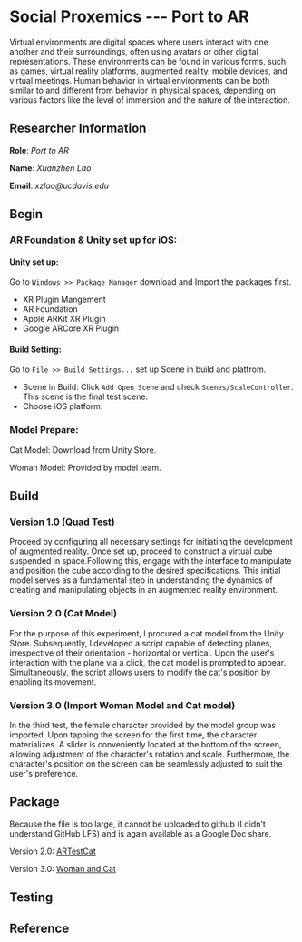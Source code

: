 # Social Proxemics ---  Port to AR
Virtual environments are digital spaces where users interact with one another and their surroundings, often using avatars or other digital representations. These environments can be found in various forms, such as games, virtual reality platforms, augmented reality, mobile devices, and virtual meetings. Human behavior in virtual environments can be both similar to and different from behavior in physical spaces, depending on various factors like the level of immersion and the nature of the interaction.

## Researcher Information ##
**Role**: _Port to AR_

**Name**: _Xuanzhen Lao_

**Email**: _xzlao@ucdavis.edu_

## Begin ##
### AR Foundation & Unity set up for iOS: 

#### Unity set up:

Go to `Windows >> Package Manager` download and Import the packages first.
- XR Plugin Mangement
- AR Foundation
- Apple ARKit XR Plugin 
- Google ARCore XR Plugin

#### Build Setting:

Go to `File >> Build Settings...` set up Scene in build and platfrom.
- Scene in Build: Click `Add Open Scene` and check `Scenes/ScaleController`. This scene is the final test scene.
- Choose iOS platform.

### Model Prepare:
Cat Model: Download from Unity Store.

Woman Model: Provided by model team.

## Build ##

### Version 1.0 (Quad Test)

Proceed by configuring all necessary settings for initiating the development of augmented reality. Once set up, proceed to construct a virtual cube suspended in space.Following this, engage with the interface to manipulate and position the cube according to the desired specifications. This initial model serves as a fundamental step in understanding the dynamics of creating and manipulating objects in an augmented reality environment.


### Version 2.0 (Cat Model)

For the purpose of this experiment, I procured a cat model from the Unity Store. Subsequently, I developed a script capable of detecting planes, irrespective of their orientation - horizontal or vertical. Upon the user's interaction with the plane via a click, the cat model is prompted to appear. Simultaneously, the script allows users to modify the cat's position by enabling its movement.

### Version 3.0 (Import Woman Model and Cat model)

In the third test, the female character provided by the model group was imported. Upon tapping the screen for the first time, the character materializes. A slider is conveniently located at the bottom of the screen, allowing adjustment of the character's rotation and scale. Furthermore, the character's position on the screen can be seamlessly adjusted to suit the user's preference.

## Package
Because the file is too large, it cannot be uploaded to github (I didn't understand GitHub LFS) and is again available as a Google Doc share.

Version 2.0: [ARTestCat](https://drive.google.com/drive/folders/1q4oQAH8CHcq67hdLs_2eFwmYbzRI20vf?usp=drive_link)

Version 3.0: [Woman and Cat](https://drive.google.com/drive/folders/1foAl5ttUMju5RamSq1TbMVEYXtEvV_My?usp=sharing)

## Testing ##
## Reference ##
